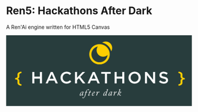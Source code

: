 # Ren5: Hackathons After Dark

A Ren'Ai engine written for HTML5 Canvas

![IMAGE](./assets/had_logo-01.png)
